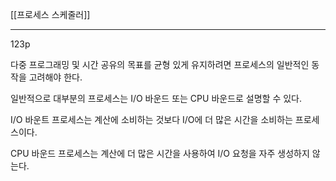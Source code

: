 [[프로세스 스케줄러]]

***

123p

다중 프로그래밍 및 시간 공유의 목표를 균형 있게 유지하려면 프로세스의 일반적인 동작을 고려해야 한다.

일반적으로 대부분의 프로세스는 I/O 바운드 또는 CPU 바운드로 설명할 수 있다.

I/O 바운트 프로세스는 계산에 소비하는 것보다 I/O에 더 많은 시간을 소비하는 프로세스이다.

CPU 바운드 프로세스는 계산에 더 많은 시간을 사용하여 I/O 요청을 자주 생성하지 않는다.

